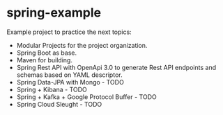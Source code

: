 # spring-example

Example project to practice the next topics:

- Modular Projects for the project organization.
- Spring Boot as base.
- Maven for building.
- Spring Rest API with OpenApi 3.0 to generate Rest API endpoints and schemas based on YAML descriptor.
- Spring Data-JPA with Mongo - TODO
- Spring + Kibana - TODO
- Spring + Kafka + Google Protocol Buffer - TODO
- Spring Cloud Sleught - TODO
